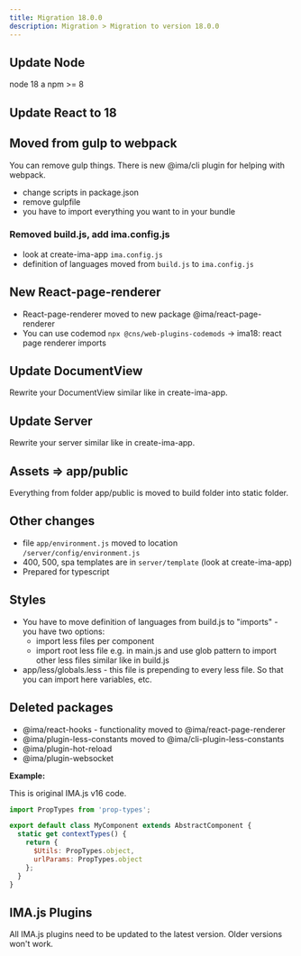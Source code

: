 ```yaml
---
title: Migration 18.0.0
description: Migration > Migration to version 18.0.0
---
```


## Update Node
node 18 a npm >= 8

## Update React to 18

## Moved from gulp to webpack
You can remove gulp things. There is new @ima/cli plugin for helping with webpack.
* change scripts in package.json
* remove gulpfile
* you have to import everything you want to in your bundle

### Removed build.js, add ima.config.js
* look at create-ima-app `ima.config.js`
* definition of languages moved from `build.js` to `ima.config.js`

## New React-page-renderer
* React-page-renderer moved to new package @ima/react-page-renderer
* You can use codemod `npx @cns/web-plugins-codemods` -> ima18: react page renderer imports

## Update DocumentView
Rewrite your DocumentView similar like in create-ima-app.

## Update Server
Rewrite your server similar like in create-ima-app.

## Assets => app/public
Everything from folder app/public is moved to build folder into static folder.

## Other changes
* file `app/environment.js` moved to location `/server/config/environment.js`
* 400, 500, spa templates are in `server/template` (look at create-ima-app)
* Prepared for typescript

## Styles
* You have to move definition of languages from build.js to "imports" - you have two options:
  * import less files per component
  * import root less file e.g. in main.js and use glob pattern to import other less files similar like in build.js 
* app/less/globals.less - this file is prepending to every less file. So that you can import here variables, etc.

## Deleted packages
* @ima/react-hooks - functionality moved to @ima/react-page-renderer
* @ima/plugin-less-constants moved to @ima/cli-plugin-less-constants
* @ima/plugin-hot-reload
* @ima/plugin-websocket





**Example:**

This is original IMA.js v16 code.
```js
import PropTypes from 'prop-types';

export default class MyComponent extends AbstractComponent {
  static get contextTypes() {
    return {
      $Utils: PropTypes.object,
      urlParams: PropTypes.object
    };
  }
}
```



## IMA.js Plugins

All IMA.js plugins need to be updated to the latest version. Older versions won't work.
